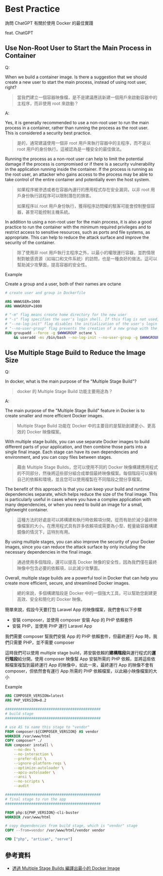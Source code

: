 # Best Practice

詢問 ChatGPT 有關於使用 Docker 的最佳實踐

feat. ChatGPT

## Use Non-Root User to Start the Main Process in Container

Q:

When we build a container image. Is there a suggestion that we should create a new user to start the main process, instead of using root user, right?

> 當我們建立一個容器映像檔，是不是建議應該新建一個用戶來啟動容器中的主程序，而非使用 root 來啟動？

A:

Yes, it is generally recommended to use a non-root user to run the main process in a container, rather than running the process as the root user. This is considered a security best practice.

> 是的，通常建議使用一個非 root 用戶來執行容器中的主程序，而不是以 root 用戶的身份執行。這被認為是一種安全的最佳做法。

Running the process as a non-root user can help to limit the potential damage if the process is compromised or if there is a security vulnerability in the application running inside the container. If the process is running as the root user, an attacker who gains access to the process may be able to take control of the entire container and potentially even the host system.

> 如果程序被滲透或者在容器內運行的應用程式存在安全漏洞，以非 root 用戶身份執行該程序可以限制潛在的損害。
>
> 如果程序以 root 用戶身份執行，獲得程序訪問權的駭客可能會控制整個容器，甚至可能控制主機系統。

In addition to using a non-root user for the main process, it is also a good practice to run the container with the minimum required privileges and to restrict access to sensitive resources, such as ports and file systems, as appropriate. This can help to reduce the attack surface and improve the security of the container.

> 除了使用非 root 用戶執行主程序之外，以最小的權限運行容器，並酌情限制對敏感資源（如端口和文件系統）的訪問，也是一種良好的做法。這可以幫助減少攻擊面，提高容器的安全性。

Example

Create a group and a user, both of their names are octane

```dockerfile
# create user and group in Dockerfile

ARG WWWUSER=1000
ARG WWWGROUP=1000

# "-m" flag means create home directory for the new user
# "-s" flag specifies the user's login shell. If this flag is not used, the default shell specified in the /etc/default/useradd file is used
# "--no-log-init" flag disables the initialization of the user's login shell
# "--no-user-group" flag prevents the creation of a new group with the same name as the new user. By default, when you create a new user with the useradd command, a new group with the same name as the user is also created
RUN groupadd --force -g $WWWGROUP octane \
    && useradd -ms /bin/bash --no-log-init --no-user-group -g $WWWGROUP -u $WWWUSER octane
```

## Use Multiple Stage Build to Reduce the Image Size

Q:

In docker, what is the main purpose of the "Multiple Stage Build"?

> docker 的 Multiple Stage Build 功能主要用途為？

A:

The main purpose of the "Multiple Stage Build" feature in Docker is to create smaller and more efficient Docker images.

> Multiple Stage Build 功能在 Docker 中的主要目的是幫助創建更小、更高效的 Docker 映像檔案。

With multiple stage builds, you can use separate Docker images to build different parts of your application, and then combine those parts into a single final image. Each stage can have its own dependencies and environment, and you can copy files between stages.

> 藉由 Multiple Stage Builds，您可以使用不同的 Docker 映像構建應用程式的不同部分，然後將這些部分組合成單個最終映像檔案。每個階段可以擁有自己的依賴和環境，並且您可以使用複製在不同階段之間分享檔案。

The benefit of this approach is that you can keep your build and runtime dependencies separate, which helps reduce the size of the final image. This is particularly useful in cases where you have a complex application with many dependencies, or when you need to build an image for a small, lightweight container.

> 這種方法的好處是可以將構建和執行時依賴項分開，從而有助於減少最終映像檔案的大小。在應用程式具有許多依賴項或需要為小型、輕量級容器構建鏡像的情況下，這特別有用。

By using multiple stages, you can also improve the security of your Docker images, since you can reduce the attack surface by only including the necessary dependencies in the final image.

> 通過使用多個階段，還可以提高 Docker 映像的安全性，因為我們僅在最終映像中包含必要的依賴項，以此減少攻擊面。

Overall, multiple stage builds are a powerful tool in Docker that can help you create more efficient, secure, and streamlined Docker images.

> 總的來說，多個構建階段是 Docker 中的一個強大工具，可以幫助您創建更高效、安全和簡化的 Docker 映像。

簡單來說，假設今天要打包 Laravel App 的映像檔案，我們會有以下步驟

- 安裝 composer，並使用 composer 安裝 App 的 PHP 依賴套件
- 安裝 PHP，並使用 PHP 運行 Laravel App

我們需要 composer 幫我們安裝 App 的 PHP 依賴套件，但最終運行 App 時，我們只需要 PHP，並不需要 composer

這時我們可以使用 multiple stage build，將安裝依賴的**建構階段**與運行程式的**運行階段**給分開。使用 composer 映像幫 App 安裝所需的 PHP 依賴，並將這些依賴檔案複製到最終運行 App 的映像中，如此一來，最終運行 App 的映像不會有 composer，但依然會有運行 App 所需的 PHP 依賴檔案，以此縮小映像檔案的大小

Example

```dockerfile
ARG COMPOSER_VERSION=latest
ARG PHP_VERSION=8.2

############################################
# build stage
############################################

# use AS to name this stage to "vendor"
FROM composer:${COMPOSER_VERSION} AS vendor
WORKDIR /var/www/html
COPY composer* ./
RUN composer install \
    --no-dev \
    --no-interaction \
    --prefer-dist \
    --ignore-platform-reqs \
    --optimize-autoloader \
    --apcu-autoloader \
    --ansi \
    --no-scripts \
    --audit

############################################
# final stage to run the app
############################################

FROM php:${PHP_VERSION}-cli-buster
WORKDIR /var/www/html

# copy dependencies from build stage, which is "vendor" stage
COPY --from=vendor /var/www/html/vendor vendor

CMD ["php", "artisan", "serve"]
```

## 參考資料

- [透過 Multiple Stage Builds 編譯出最小的 Docker Image](https://jiepeng.me/2018/06/09/use-docker-multiple-stage-builds)
